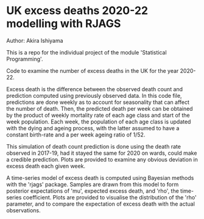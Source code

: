 # UK excess deaths 2020-22 modelling with RJAGS
Author: Akira Ishiyama

This is a repo for the individual project of the module 'Statistical Programming'.

 Code to examine the number of excess deaths in the UK for the year 2020-22.
 
 
 Excess death is the difference between the observed death count and
prediction computed using previously observed data. In this code file,
predictions are done weekly as to account for seasonality that can affect
the number of death. Then, the predicted death per week can be obtained by
the product of weekly mortality rate of each age class and start of the week
population. Each week, the population of each age class is updated with the
dying and ageing process, with the latter assumed to have a constant
birth-rate and a per week ageing ratio of 1/52.
  
  
  This simulation of death count prediction is done using the death rate
observed in 2017-19, had it stayed the same for 2020 on wards, could make a
credible prediction. Plots are provided to examine any obvious deviation in
excess death each given week.
 
 
 A time-series model of excess death is computed using Bayesian methods with
the 'rjags' package. Samples are drawn from this model to form posterior
expectations of 'mu', expected excess death, and 'rho', the time-series
coefficient. Plots are provided to visualise the distribution of the 'rho'
parameter, and to compare the expectation of excess death with the actual
observations.
